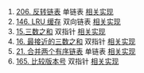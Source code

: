 1. [206. 反转链表](https://leetcode.cn/problems/reverse-linked-list/description/)               单链表      [相关实现](00_LinkedList/206_LC_E_ReverseLinkedList.cpp)
2. [146. LRU 缓存](https://leetcode.cn/problems/lru-cache/description/)                         双向链表    [相关实现](00_LinkedList/146_LC_M_LRU.cpp)
3. [15.三数之和](https://leetcode.cn/problems/3sum/description/)                                双指针      [相关实现](01_DoublePointer/15_LC_M_3Sums.cpp)
4. [16. 最接近的三数之和](https://leetcode.cn/problems/3sum-closest/description/)                双指针      [相关实现](01_DoublePointer/16_LC_M_3Sum-Closest.cpp)
5. [21. 合并两个有序链表](https://leetcode.cn/problems/merge-two-sorted-lists/description/)      单链表      [相关实现](00_LinkedList/21_LC_E_Merge-Two-Sorted-Lists.cpp)
6. [165. 比较版本号](https://leetcode.cn/problems/compare-version-numbers/description/)          双指针     [相关实现](01_DoublePointer/165_LC_M_Compare-Version-Numbers.cpp)